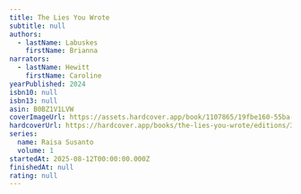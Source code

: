 ```yaml
---
title: The Lies You Wrote
subtitle: null
authors:
  - lastName: Labuskes
    firstName: Brianna
narrators:
  - lastName: Hewitt
    firstName: Caroline
yearPublished: 2024
isbn10: null
isbn13: null
asin: B0BZ1V1LVW
coverImageUrl: https://assets.hardcover.app/book/1107865/19fbe160-55ba-4f73-b1a1-f12b66873925.jpg
hardcoverUrl: https://hardcover.app/books/the-lies-you-wrote/editions/32195315
series:
  name: Raisa Susanto
  volume: 1
startedAt: 2025-08-12T00:00:00.000Z
finishedAt: null
rating: null
---
```

